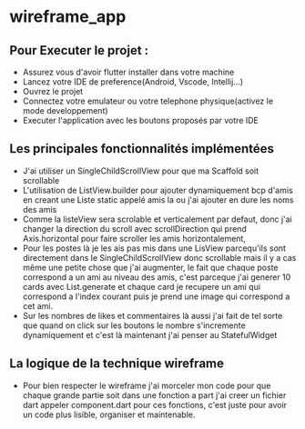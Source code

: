 # wireframe_app

## Pour Executer le projet :
- Assurez vous d'avoir flutter installer dans votre machine
- Lancez votre IDE de preference(Android, Vscode, Intellij...)
- Ouvrez le projet
- Connectez votre emulateur ou votre telephone physique(activez le mode   developpement)
- Executer l'application avec les boutons proposés par votre IDE 

## Les principales fonctionnalités implémentées
- J'ai utiliser un SingleChildScrollView pour que ma Scaffold soit scrollable
- L'utilisation de ListView.builder pour ajouter dynamiquement bcp d'amis en creant une Liste<String> static appelé amis la ou j'ai ajouter en dure les noms des amis
- Comme la listeView sera scrolable et verticalement par defaut, donc  j'ai changer la direction du scroll avec scrollDirection qui prend Axis.horizontal pour faire scroller les amis horizontalement,
- Pour les postes là je les ais pas mis dans une LisView parcequ'ils sont directement dans le SingleChildScrollView donc scrollable mais il y a cas même une petite chose que j'ai augmenter, le fait que chaque poste correspond a un ami au niveau des amis, c'est parceque j'ai generer 10 cards avec List.generate et chaque card je recupere un ami qui correspond a l'index courant puis je prend une image qui correspond a cet ami.
- Sur les nombres de likes et commentaires là aussi j'ai fait de tel sorte que quand on click sur les boutons le nombre s'incremente dynamiquement et c'est là maintenant j'ai penser au StatefulWidget


## La logique de la technique wireframe
- Pour bien respecter le wireframe j'ai morceler mon code pour que  chaque grande partie soit dans une fonction a part j'ai creer un fichier dart appeler component.dart pour ces fonctions, c'est juste pour avoir un code plus lisible, organiser et maintenable.


